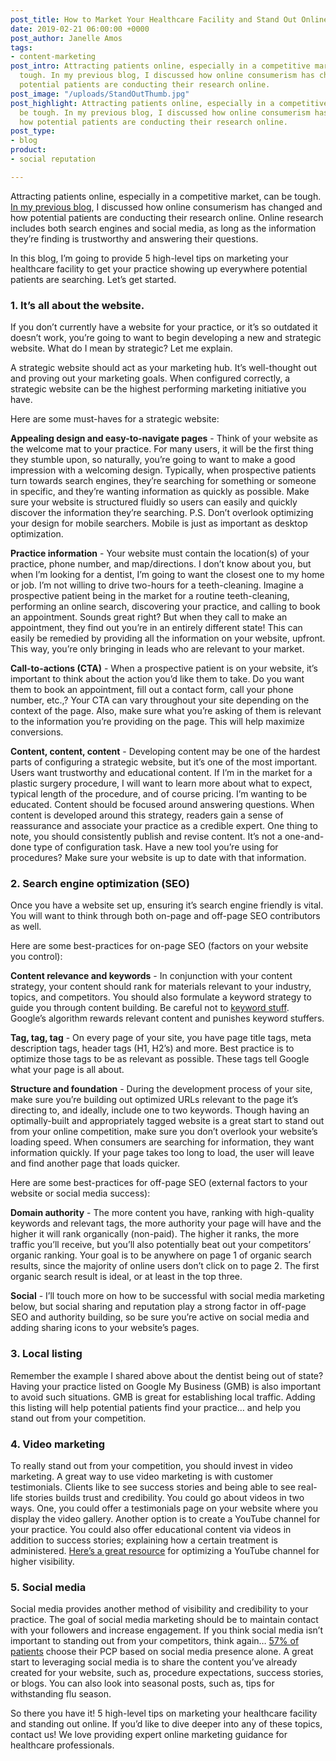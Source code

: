 ```yaml
---
post_title: How to Market Your Healthcare Facility and Stand Out Online
date: 2019-02-21 06:00:00 +0000
post_author: Janelle Amos
tags:
- content-marketing
post_intro: Attracting patients online, especially in a competitive market, can be
  tough. In my previous blog, I discussed how online consumerism has changed and how
  potential patients are conducting their research online.
post_image: "/uploads/StandOutThumb.jpg"
post_highlight: Attracting patients online, especially in a competitive market, can
  be tough. In my previous blog, I discussed how online consumerism has changed and
  how potential patients are conducting their research online.
post_type:
- blog
product:
- social reputation

---
```

Attracting patients online, especially in a competitive market, can be tough. [In my previous blog](https://doctorlogic.com/content/galleries/modernize-your-patient-experience.html), I discussed how online consumerism has changed and how potential patients are conducting their research online. Online research includes both search engines and social media, as long as the information they’re finding is trustworthy and answering their questions.

In this blog, I’m going to provide 5 high-level tips on marketing your healthcare facility to get your practice showing up everywhere potential patients are searching. Let’s get started.

### 1. It’s all about the website.

If you don’t currently have a website for your practice, or it’s so outdated it doesn’t work, you’re going to want to begin developing a new and strategic website. What do I mean by strategic? Let me explain.

A strategic website should act as your marketing hub. It’s well-thought out and proving out your marketing goals. When configured correctly, a strategic website can be the highest performing marketing initiative you have.

Here are some must-haves for a strategic website:

**Appealing design and easy-to-navigate pages** - Think of your website as the welcome mat to your practice. For many users, it will be the first thing they stumble upon, so naturally, you’re going to want to make a good impression with a welcoming design. Typically, when prospective patients turn towards search engines, they’re searching for something or someone in specific, and they’re wanting information as quickly as possible. Make sure your website is structured fluidly so users can easily and quickly discover the information they’re searching. P.S. Don’t overlook optimizing your design for mobile searchers. Mobile is just as important as desktop optimization.

**Practice information** - Your website must contain the location(s) of your practice, phone number, and map/directions. I don’t know about you, but when I’m looking for a dentist, I’m going to want the closest one to my home or job. I’m not willing to drive two-hours for a teeth-cleaning. Imagine a prospective patient being in the market for a routine teeth-cleaning, performing an online search, discovering your practice, and calling to book an appointment. Sounds great right? But when they call to make an appointment, they find out you’re in an entirely different state! This can easily be remedied by providing all the information on your website, upfront. This way, you’re only bringing in leads who are relevant to your market.

**Call-to-actions (CTA)** - When a prospective patient is on your website, it’s important to think about the action you’d like them to take. Do you want them to book an appointment, fill out a contact form, call your phone number, etc.,? Your CTA can vary throughout your site depending on the context of the page. Also, make sure what you’re asking of them is relevant to the information you’re providing on the page. This will help maximize conversions.

**Content, content, content** - Developing content may be one of the hardest parts of configuring a strategic website, but it’s one of the most important. Users want trustworthy and educational content. If I’m in the market for a plastic surgery procedure, I will want to learn more about what to expect, typical length of the procedure, and of course pricing. I’m wanting to be educated. Content should be focused around answering questions. When content is developed around this strategy, readers gain a sense of reassurance and associate your practice as a credible expert. One thing to note, you should consistently publish and revise content. It’s not a one-and-done type of configuration task. Have a new tool you’re using for procedures? Make sure your website is up to date with that information.

### 2. Search engine optimization (SEO)

Once you have a website set up, ensuring it’s search engine friendly is vital. You will want to think through both on-page and off-page SEO contributors as well.

Here are some best-practices for on-page SEO (factors on your website you control):

**Content relevance and keywords** - In conjunction with your content strategy, your content should rank for materials relevant to your industry, topics, and competitors. You should also formulate a keyword strategy to guide you through content building. Be careful not to [keyword stuff](https://www.wordstream.com/blog/ws/2012/03/21/dangers-of-keyword-stuffing). Google’s algorithm rewards relevant content and punishes keyword stuffers.

**Tag, tag, tag** - On every page of your site, you have page title tags, meta description tags, header tags (H1, H2’s) and more. Best practice is to optimize those tags to be as relevant as possible. These tags tell Google what your page is all about.

**Structure and foundation** - During the development process of your site, make sure you’re building out optimized URLs relevant to the page it’s directing to, and ideally, include one to two keywords. Though having an optimally-built and appropriately tagged website is a great start to stand out from your online competition, make sure you don’t overlook your website’s loading speed. When consumers are searching for information, they want information quickly. If your page takes too long to load, the user will leave and find another page that loads quicker.

Here are some best-practices for off-page SEO (external factors to your website or social media success):

**Domain authority** - The more content you have, ranking with high-quality keywords and relevant tags, the more authority your page will have and the higher it will rank organically (non-paid). The higher it ranks, the more traffic you’ll receive, but you’ll also potentially beat out your competitors’ organic ranking. Your goal is to be anywhere on page 1 of organic search results, since the majority of online users don’t click on to page 2. The first organic search result is ideal, or at least in the top three.

**Social** - I’ll touch more on how to be successful with social media marketing below, but social sharing and reputation play a strong factor in off-page SEO and authority building, so be sure you’re active on social media and adding sharing icons to your website’s pages.

### 3. Local listing

Remember the example I shared above about the dentist being out of state? Having your practice listed on Google My Business (GMB) is also important to avoid such situations. GMB is great for establishing local traffic. Adding this listing will help potential patients find your practice… and help you stand out from your competition.

### 4. Video marketing

To really stand out from your competition, you should invest in video marketing. A great way to use video marketing is with customer testimonials. Clients like to see success stories and being able to see real-life stories builds trust and credibility. You could go about videos in two ways. One, you could offer a testimonials page on your website where you display the video gallery. Another option is to create a YouTube channel for your practice. You could also offer educational content via videos in addition to success stories; explaining how a certain treatment is administered. [Here’s a great resource](https://www.socialmediaexaminer.com/how-to-optimize-a-youtube-channel-and-videos-for-better-visibility/) for optimizing a YouTube channel for higher visibility.

### 5. Social media

Social media provides another method of visibility and credibility to your practice. The goal of social media marketing should be to maintain contact with your followers and increase engagement. If you think social media isn’t important to standing out from your competitors, think again… [57% of patients](https://stodzyinternetmarketing.com/healthcare-marketing/) choose their PCP based on social media presence alone. A great start to leveraging social media is to share the content you’ve already created for your website, such as, procedure expectations, success stories, or blogs. You can also look into seasonal posts, such as, tips for withstanding flu season.

So there you have it! 5 high-level tips on marketing your healthcare facility and standing out online. If you’d like to dive deeper into any of these topics, contact us! We love providing expert online marketing guidance for healthcare professionals.